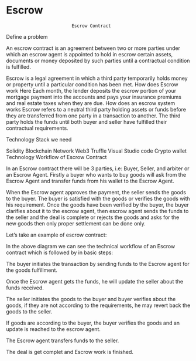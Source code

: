 # Escrow

                             Escrow Contract
Define a problem

An escrow contract is an agreement between two or more parties under which an escrow agent is appointed to hold in escrow certain assets, documents or money deposited by such parties until a  contractual condition is fulfilled.

Escrow is a legal agreement in which a third party temporarily holds money or property until a particular condition has been met.
How does Escrow work
Here Each month, the lender deposits the escrow portion of your mortgage payment into the accounts and pays your insurance premiums and real estate taxes when they are due.
How does an escrow system works
Escrow refers to a neutral third party holding assets or funds before they are transferred from one party in a transaction to another. The third party holds the funds until both buyer and seller  have fulfilled their contractual requirements.




Technology Stack we need

Solidity
Blockchain Network
Web3
Truffle 
Visual Studio code
Crypto wallet
Technology Workflow of Escrow Contract

In an Escrow contract there will be 3 parties, i.e: Buyer, Seller, and arbiter or an Escrow Agent.
Firstly a buyer who wants to buy goods will ask from the Escrow Agent and transfer funds from his wallet to the Escrow Agent. 

When the Escrow agent approves the payment, the seller sends the goods to the buyer. The buyer is satisfied with the goods or verifies the goods with his requirement. Once the goods have been verified by the buyer, the buyer clarifies about it to the escrow agent, then escrow agent  sends the funds to the seller and the deal is complete or rejects the goods and asks for the new goods then only proper settlement can be done only.



Let’s take an example of escrow contract: 



In the above diagram we can see the technical workflow of an Escrow contract which is followed by in basic steps: 

The buyer initiates the transaction by sending funds to the Escrow agent for the goods fulfillment.

Once the Escrow agent gets the funds, he will update the seller about the funds received.

The seller initiates the goods to the buyer and buyer verifies about the goods, if they are not according to the requirements, he may revert back the goods to the seller.

If goods are according to the buyer,  the buyer verifies the goods and an update is reached to the escrow agent.

The Escrow agent transfers funds to the seller. 

The deal is get complet and Escrow work is finished.   

















